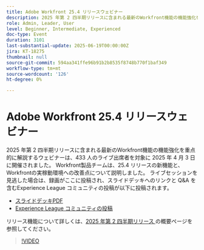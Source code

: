 ```yaml
---
title: Adobe Workfront 25.4 リリースウェビナー
description: 2025 年第 2 四半期リリースに含まれる最新のWorkfront機能の機能強化を重点的に解説するウェビナーは、433 人のライブ出席者を対象に 2025 年 4 月 3 日に開催されました。
role: Admin, Leader, User
level: Beginner, Intermediate, Experienced
doc-type: Event
duration: 3101
last-substantial-update: 2025-06-19T00:00:00Z
jira: KT-18275
thumbnail: null
source-git-commit: 594aa341ffe96b91b2b8535f8748b770f1baf349
workflow-type: tm+mt
source-wordcount: '126'
ht-degree: 0%

---
```


# Adobe Workfront 25.4 リリースウェビナー

2025 年第 2 四半期リリースに含まれる最新のWorkfront機能の機能強化を重点的に解説するウェビナーは、433 人のライブ出席者を対象に 2025 年 4 月 3 日に開催されました。 Workfront製品チームは、25.4 リリースの新機能と、Workfrontの実稼動環境への改善点について説明しました。 ライブセッションを見逃した場合は、録画がここに投稿され、スライドデッキへのリンクと Q&amp;A を含むExperience League コミュニティの投稿が以下に投稿されます。

* [ スライドデッキPDF](https://workfront-experience.s3.us-west-2.amazonaws.com/Training/Guides/Customer+Success+at+Scale/040325+-+25.4+Second+Quarter+2025+Release+Webinar.pdf)
* [Experience League コミュニティの投稿 ](https://experienceleaguecommunities.adobe.com/t5/workfront-discussions/event-follow-up-adobe-workfront-second-quarter-2025-release/td-p/746716)

リリース機能について詳しくは、[2025 年第 2 四半期リリース ](https://experienceleague.adobe.com/ja/docs/workfront/using/product-announcements/product-releases/release-25-q2/25-q2-release-overview) の概要ページを参照してください。


>[!VIDEO](https://video.tv.adobe.com/v/3463798/?learn=on&enablevpops)
